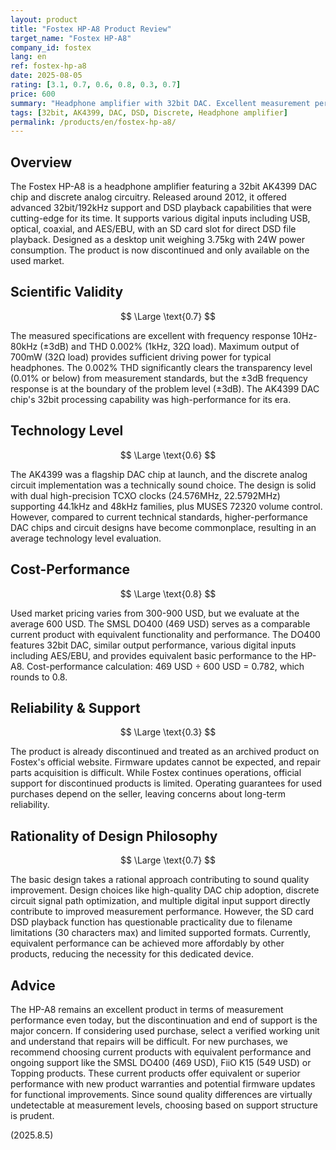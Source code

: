 ```yaml
---
layout: product
title: "Fostex HP-A8 Product Review"
target_name: "Fostex HP-A8"
company_id: fostex
lang: en
ref: fostex-hp-a8
date: 2025-08-05
rating: [3.1, 0.7, 0.6, 0.8, 0.3, 0.7]
price: 600
summary: "Headphone amplifier with 32bit DAC. Excellent measurement performance but discontinued with support concerns"
tags: [32bit, AK4399, DAC, DSD, Discrete, Headphone amplifier]
permalink: /products/en/fostex-hp-a8/
---
```

## Overview

The Fostex HP-A8 is a headphone amplifier featuring a 32bit AK4399 DAC chip and discrete analog circuitry. Released around 2012, it offered advanced 32bit/192kHz support and DSD playback capabilities that were cutting-edge for its time. It supports various digital inputs including USB, optical, coaxial, and AES/EBU, with an SD card slot for direct DSD file playback. Designed as a desktop unit weighing 3.75kg with 24W power consumption. The product is now discontinued and only available on the used market.

## Scientific Validity

$$ \Large \text{0.7} $$

The measured specifications are excellent with frequency response 10Hz-80kHz (±3dB) and THD 0.002% (1kHz, 32Ω load). Maximum output of 700mW (32Ω load) provides sufficient driving power for typical headphones. The 0.002% THD significantly clears the transparency level (0.01% or below) from measurement standards, but the ±3dB frequency response is at the boundary of the problem level (±3dB). The AK4399 DAC chip's 32bit processing capability was high-performance for its era.

## Technology Level

$$ \Large \text{0.6} $$

The AK4399 was a flagship DAC chip at launch, and the discrete analog circuit implementation was a technically sound choice. The design is solid with dual high-precision TCXO clocks (24.576MHz, 22.5792MHz) supporting 44.1kHz and 48kHz families, plus MUSES 72320 volume control. However, compared to current technical standards, higher-performance DAC chips and circuit designs have become commonplace, resulting in an average technology level evaluation.

## Cost-Performance

$$ \Large \text{0.8} $$

Used market pricing varies from 300-900 USD, but we evaluate at the average 600 USD. The SMSL DO400 (469 USD) serves as a comparable current product with equivalent functionality and performance. The DO400 features 32bit DAC, similar output performance, various digital inputs including AES/EBU, and provides equivalent basic performance to the HP-A8. Cost-performance calculation: 469 USD ÷ 600 USD = 0.782, which rounds to 0.8.

## Reliability & Support

$$ \Large \text{0.3} $$

The product is already discontinued and treated as an archived product on Fostex's official website. Firmware updates cannot be expected, and repair parts acquisition is difficult. While Fostex continues operations, official support for discontinued products is limited. Operating guarantees for used purchases depend on the seller, leaving concerns about long-term reliability.

## Rationality of Design Philosophy

$$ \Large \text{0.7} $$

The basic design takes a rational approach contributing to sound quality improvement. Design choices like high-quality DAC chip adoption, discrete circuit signal path optimization, and multiple digital input support directly contribute to improved measurement performance. However, the SD card DSD playback function has questionable practicality due to filename limitations (30 characters max) and limited supported formats. Currently, equivalent performance can be achieved more affordably by other products, reducing the necessity for this dedicated device.

## Advice

The HP-A8 remains an excellent product in terms of measurement performance even today, but the discontinuation and end of support is the major concern. If considering used purchase, select a verified working unit and understand that repairs will be difficult. For new purchases, we recommend choosing current products with equivalent performance and ongoing support like the SMSL DO400 (469 USD), FiiO K15 (549 USD) or Topping products. These current products offer equivalent or superior performance with new product warranties and potential firmware updates for functional improvements. Since sound quality differences are virtually undetectable at measurement levels, choosing based on support structure is prudent.

(2025.8.5)
